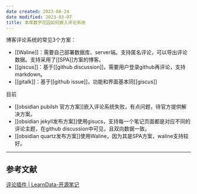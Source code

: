 ```yaml
---
date created: 2022-08-24
date modified: 2023-03-07
title: 本库数字花园如何嵌入评论系统
---
```


博客评论系统的常见3个方案：

- [[Waline]]：需要自己部署数据库、server端。支持匿名评论，可以导出评论数据。支持采用了[[SPA]]方案的博客。
- [[giscus]]：基于[[github discussion]]，需要用户登录github再评论，支持markdown。
- [[gitalk]]：基于[[github issue]]，功能和界面基本同[[giscus]]

目前

- [[obsidian pubilsh 官方方案]]嵌入评论系统失败，有点问题，待官方提供解决方案。
- [[obsidian jekyll发布方案]]使用gisucs，支持每一个笔记页面都是对应不同的评论主题，在github discussion中可见，且双向数据一致。
- [[obsidian quartz发布方案]]使用Waline，因为其是SPA方案，waline支持较好。

---

## 参考文献

[评论插件 | LearnData-开源笔记](https://newzone.top/web/Comments.html)

